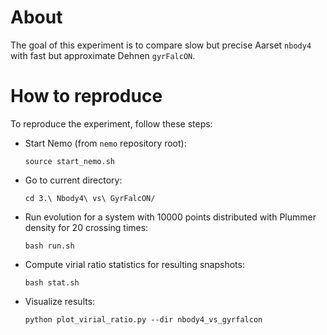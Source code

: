 # About

The goal of this experiment is to compare slow but precise Aarset `nbody4` with fast but approximate Dehnen `gyrFalcON`.

# How to reproduce

To reproduce the experiment, follow these steps:

- Start Nemo (from `nemo` repository root):
  ```shell
  source start_nemo.sh
  ```
- Go to current directory:
  ```shell
  cd 3.\ Nbody4\ vs\ GyrFalcON/
  ```
- Run evolution for a system with 10000 points distributed with Plummer density for 20 crossing times:
  ```shell
  bash run.sh
  ```
- Compute virial ratio statistics for resulting snapshots:
  ```shell
  bash stat.sh
  ```
- Visualize results:
  ```shell
  python plot_virial_ratio.py --dir nbody4_vs_gyrfalcon
  ```

